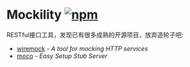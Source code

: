 # Mockility [![npm](https://img.shields.io/npm/l/express.svg)](https://github.com/pipiliang/made/blob/master/LICENSE)
RESTful接口工具，发现已有很多成熟的开源项目，放弃造轮子吧:
- [wiremock](https://github.com/tomakehurst/wiremock) - _A tool for mocking HTTP services_
- [moco](https://github.com/dreamhead/moco) - *Easy Setup Stub Server*
